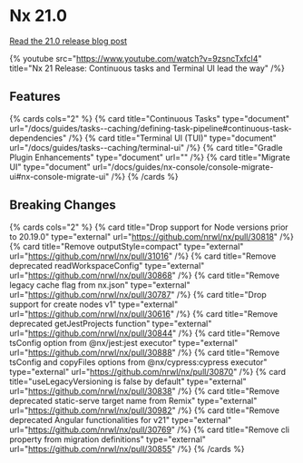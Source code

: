 # Nx 21.0

[Read the 21.0 release blog post](/blog/nx-21-release)

{% youtube
src="https://www.youtube.com/watch?v=9zsncTxfcl4"
title="Nx 21 Release: Continuous tasks and Terminal UI lead the way"
/%}

## Features

{% cards cols="2" %}
{% card title="Continuous Tasks" type="document" url="/docs/guides/tasks--caching/defining-task-pipeline#continuous-task-dependencies" /%}
{% card title="Terminal UI (TUI)" type="document" url="/docs/guides/tasks--caching/terminal-ui" /%}
{% card title="Gradle Plugin Enhancements" type="document" url="" /%}
{% card title="Migrate UI" type="document" url="/docs/guides/nx-console/console-migrate-ui#nx-console-migrate-ui" /%}
{% /cards %}

## Breaking Changes

{% cards cols="2" %}
{% card title="Drop support for Node versions prior to 20.19.0" type="external" url="https://github.com/nrwl/nx/pull/30818" /%}
{% card title="Remove outputStyle=compact" type="external" url="https://github.com/nrwl/nx/pull/31016" /%}
{% card title="Remove deprecated readWorkspaceConfig" type="external" url="https://github.com/nrwl/nx/pull/30868" /%}
{% card title="Remove legacy cache flag from nx.json" type="external" url="https://github.com/nrwl/nx/pull/30787" /%}
{% card title="Drop support for create nodes v1" type="external" url="https://github.com/nrwl/nx/pull/30616" /%}
{% card title="Remove deprecated getJestProjects function" type="external" url="https://github.com/nrwl/nx/pull/30844" /%}
{% card title="Remove tsConfig option from @nx/jest:jest executor" type="external" url="https://github.com/nrwl/nx/pull/30888" /%}
{% card title="Remove tsConfig and copyFiles options from @nx/cypress:cypress executor" type="external" url="https://github.com/nrwl/nx/pull/30870" /%}
{% card title="useLegacyVersioning is false by default" type="external" url="https://github.com/nrwl/nx/pull/30838" /%}
{% card title="Remove deprecated static-serve target name from Remix" type="external" url="https://github.com/nrwl/nx/pull/30982" /%}
{% card title="Remove deprecated Angular functionalities for v21" type="external" url="https://github.com/nrwl/nx/pull/30769" /%}
{% card title="Remove cli property from migration definitions" type="external" url="https://github.com/nrwl/nx/pull/30855" /%}
{% /cards %}
